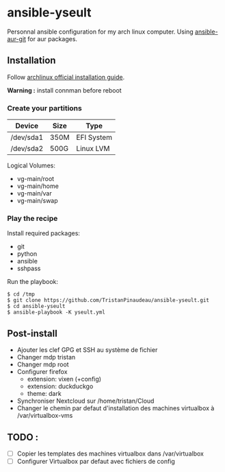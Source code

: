 # ansible-yseult

Personnal ansible configuration for my arch linux computer.
Using [ansible-aur-git](https://github.com/kewlfft/ansible-aur) for aur packages.

## Installation

Follow [archlinux official installation guide](https://wiki.archlinux.org/index.php/Installation_guide).

**Warning :** install connman before reboot

### Create your partitions

| Device    | Size | Type       |
|-----------|------|------------|
| /dev/sda1 | 350M | EFI System |
| /dev/sda2 | 500G | Linux LVM  |

Logical Volumes:
* vg-main/root
* vg-main/home
* vg-main/var
* vg-main/swap

### Play the recipe

Install required packages:
* git
* python
* ansible
* sshpass

Run the playbook:
```
$ cd /tmp
$ git clone https://github.com/TristanPinaudeau/ansible-yseult.git
$ cd ansible-yseult
$ ansible-playbook -K yseult.yml
```

## Post-install

* Ajouter les clef GPG et SSH au système de fichier
* Changer mdp tristan
* Changer mdp root
* Configurer firefox
    - extension: vixen (+config)
    - extension: duckduckgo
    - theme: dark
* Synchroniser Nextcloud sur /home/tristan/Cloud
* Changer le chemin par defaut d'installation des machines virtualbox à /var/virtualbox-vms

## TODO :

- [ ] Copier les templates des machines virtualbox dans /var/virtualbox
- [ ] Configurer Virtualbox par defaut avec fichiers de config
